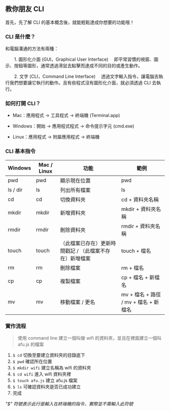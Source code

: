 ## 教你朋友 CLI

首先，先了解 CLI 的基本概念後，就能輕鬆達成你想要的功能哦！

### CLI 是什麼？
和電腦溝通的方法有兩種：

　　1. 圖形化介面 (GUI，Graphical User Interface)
　即平常習慣的視窗、圖示、按鈕等圖形，通常透過滑鼠去點擊而達成不同的目的或產生動作。

　　2. 文字 (CLI，Command Line Interface)
　透過文字輸入指令，讓電腦去執行我們想要讓它執行的動作。且有些程式沒有圖形化介面，就必須透過 CLI 去執行。

### 如何打開 CLI？
* Mac：應用程式 → 工具程式 → 終端機 (Terminal.app)

* Windows：開始 → 應用程式程式 → 命令提示字元 (cmd.exe)

* Linux：應用程式 → 附屬應用程式 → 終端機

### CLI 基本指令
| Windows | Mac / Linux | 功能 | 範例 |
| ------- | ----------- | ---- | --- |
| pwd     | pwd         | 顯示現在位置 | pwd |
| ls / dir| ls          | 列出所有檔案 | ls  |
| cd      | cd          | 切換資料夾   | cd + 資料夾名稱 |
| mkdir   | mkdir       | 新增資料夾   | mkdir + 資料夾名稱 |
| rmdir   | rmdir       | 刪除資料夾   | rmdir + 資料夾名稱 |
| touch   | touch       | （此檔案已存在）更新時間戳記 / （此檔案不存在）新增檔案| touch + 檔名 |
| rm      | rm          | 刪除檔案     | rm + 檔名 |
| cp      | cp          | 複製檔案     | cp + 檔名 + 新檔名 |
| mv      | mv          | 移動檔案 / 更名 | mv + 檔名 + 路徑 / mv + 檔名 + 新檔名 |

### 實作流程
>使用 command line 建立一個叫做 wifi 的資料夾，並且在裡面建立一個叫 afu.js 的檔案

1. `$ cd` 切換至要建立資料夾的目錄底下
2. `$ pwd` 確認所在位置
3. `$ mkdir wifi` 建立名稱為 wifi 的資料夾
4. `$ cd wifi` 進入 wifi 資料夾裡
5. `$ touch afu.js` 建立 afu.js 檔案
6. `$ ls` 可確認資料夾是否已成功建立
7. 完成 

*"$" 符號表示此行是輸入在終端機的指令，實際並不需輸入此符號*

